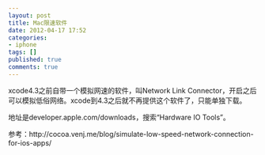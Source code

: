 ```yaml
---
layout: post
title: Mac限速软件
date: 2012-04-17 17:52
categories:
- iphone
tags: []
published: true
comments: true
---
```

<p>xcode4.3之前自带一个模拟网速的软件，叫Network Link Connector，开启之后可以模拟低俗网络。xcode到4.3之后就不再提供这个软件了，只能单独下载。</p>

<p>地址是developer.apple.com/downloads，搜索“Hardware IO Tools”。</p>

<p>参考：http://cocoa.venj.me/blog/simulate-low-speed-network-connection-for-ios-apps/</p>
